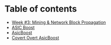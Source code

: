 # Table of contents

* [Week #3: Mining & Network Block Propagation](README.md)
* [ASIC Boost](asic-boost.md)
* [AsicBoost](https://blog.bitmex.com/wp-content/uploads/2017/09/AsicBoostWhitepaperrev5.pdf)
* [Covert Overt AsicBoost](https://blog.bitmex.com/an-overview-of-the-covert-asicboost-allegation-2/)

